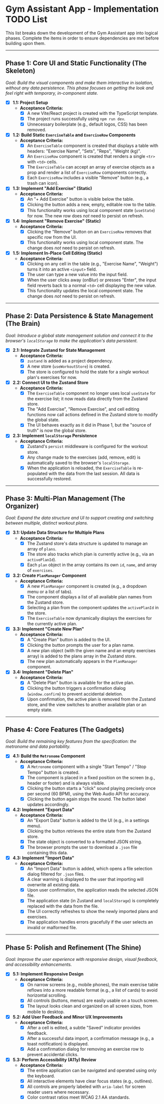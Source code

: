 # Gym Assistant App - Implementation TODO List

This list breaks down the development of the Gym Assistant app into logical phases. Complete the items in order to ensure dependencies are met before building upon them.

---

## Phase 1: Core UI and Static Functionality (The Skeleton)

*Goal: Build the visual components and make them interactive in isolation, without any data persistence. This phase focuses on getting the look and feel right with temporary, in-component state.*

- [x] **1.1: Project Setup**
    - **Acceptance Criteria:**
        - [x] A new Vite/React project is created with the TypeScript template.
        - [x] The project runs successfully using `npm run dev`.
        - [x] Unnecessary boilerplate (e.g., default logos, CSS) has been removed.

- [x] **1.2: Build Static `ExerciseTable` and `ExerciseRow` Components**
    - **Acceptance Criteria:**
        - [x] An `ExerciseTable` component is created that displays a table with headers: "Exercise Name", "Sets", "Reps", "Weight (kg)".
        - [x] An `ExerciseRow` component is created that renders a single `<tr>` with `<td>` cells.
        - [x] The `ExerciseTable` can accept an array of exercise objects as a prop and render a list of `ExerciseRow` components correctly.
        - [x] Each `ExerciseRow` includes a visible "Remove" button (e.g., a trash can icon).

- [x] **1.3: Implement "Add Exercise" (Static)**
    - **Acceptance Criteria:**
        - [x] An "+ Add Exercise" button is visible below the table.
        - [x] Clicking the button adds a new, empty, editable row to the table.
        - [x] This functionality works using local component state (`useState`) for now. The new row does *not* need to persist on refresh.

- [x] **1.4: Implement "Remove Exercise" (Static)**
    - **Acceptance Criteria:**
        - [x] Clicking the "Remove" button on an `ExerciseRow` removes that specific row from the UI.
        - [x] This functionality works using local component state. The change does *not* need to persist on refresh.

- [x] **1.5: Implement In-Place Cell Editing (Static)**
    - **Acceptance Criteria:**
        - [x] Clicking on any cell in the table (e.g., "Exercise Name", "Weight") turns it into an active `<input>` field.
        - [x] The user can type a new value into the input field.
        - [x] When the user clicks away (onBlur) or presses "Enter", the input field reverts back to a normal `<td>` cell displaying the new value.
        - [x] This functionality updates the local component state. The change does *not* need to persist on refresh.

---

## Phase 2: Data Persistence & State Management (The Brain)

*Goal: Introduce a global state management solution and connect it to the browser's `localStorage` to make the application's data persistent.*

- [x] **2.1: Integrate Zustand for State Management**
    - **Acceptance Criteria:**
        - [x] `zustand` is added as a project dependency.
        - [x] A new store (`useWorkoutStore`) is created.
        - [x] The store is configured to hold the state for a *single* workout plan's exercises for now.

- [x] **2.2: Connect UI to the Zustand Store**
    - **Acceptance Criteria:**
        - [x] The `ExerciseTable` component no longer uses local `useState` for the exercise list; it now reads data directly from the Zustand store.
        - [x] The "Add Exercise", "Remove Exercise", and cell editing functions now call actions defined in the Zustand store to modify the global state.
        - [x] The UI behaves exactly as it did in Phase 1, but the "source of truth" is now the global store.

- [x] **2.3: Implement `localStorage` Persistence**
    - **Acceptance Criteria:**
        - [x] Zustand's `persist` middleware is configured for the workout store.
        - [x] Any change made to the exercises (add, remove, edit) is automatically saved to the browser's `localStorage`.
        - [x] When the application is reloaded, the `ExerciseTable` is re-populated with the data from the last session. All data is successfully restored.

---

## Phase 3: Multi-Plan Management (The Organizer)

*Goal: Expand the data structure and UI to support creating and switching between multiple, distinct workout plans.*

- [x] **3.1: Update Data Structure for Multiple Plans**
    - **Acceptance Criteria:**
        - [x] The Zustand store's data structure is updated to manage an array of `plans`.
        - [x] The store also tracks which plan is currently active (e.g., via an `activePlanId`).
        - [x] Each `plan` object in the array contains its own `id`, `name`, and array of `exercises`.

- [x] **3.2: Create `PlanManager` Component**
    - **Acceptance Criteria:**
        - [x] A new `PlanManager` component is created (e.g., a dropdown menu or a list of tabs).
        - [x] The component displays a list of all available plan names from the Zustand store.
        - [x] Selecting a plan from the component updates the `activePlanId` in the store.
        - [x] The `ExerciseTable` now dynamically displays the exercises for the currently active plan.

- [x] **3.3: Implement "Create New Plan"**
    - **Acceptance Criteria:**
        - [x] A "Create Plan" button is added to the UI.
        - [x] Clicking the button prompts the user for a plan name.
        - [x] A new plan object (with the given name and an empty exercises array) is added to the plans array in the Zustand store.
        - [x] The new plan automatically appears in the `PlanManager` component.

- [x] **3.4: Implement "Delete Plan"**
    - **Acceptance Criteria:**
        - [x] A "Delete Plan" button is available for the active plan.
        - [x] Clicking the button triggers a confirmation dialog (`window.confirm`) to prevent accidental deletion.
        - [x] Upon confirmation, the active plan is removed from the Zustand store, and the view switches to another available plan or an empty state.

---

## Phase 4: Core Features (The Gadgets)

*Goal: Build the remaining key features from the specification: the metronome and data portability.*

- [x] **4.1: Build the `Metronome` Component**
    - **Acceptance Criteria:**
        - [x] A `Metronome` component with a single "Start Tempo" / "Stop Tempo" button is created.
        - [x] The component is placed in a fixed position on the screen (e.g., header or footer) and is always visible.
        - [x] Clicking the button starts a "click" sound playing precisely once per second (60 BPM), using the Web Audio API for accuracy.
        - [x] Clicking the button again stops the sound. The button label updates accordingly.

- [x] **4.2: Implement "Export Data"**
    - **Acceptance Criteria:**
        - [x] An "Export Data" button is added to the UI (e.g., in a settings menu).
        - [x] Clicking the button retrieves the entire state from the Zustand store.
        - [x] The state object is converted to a formatted JSON string.
        - [x] The browser prompts the user to download a `.json` file containing this data.

- [x] **4.3: Implement "Import Data"**
    - **Acceptance Criteria:**
        - [x] An "Import Data" button is added, which opens a file selection dialog filtered for `.json` files.
        - [x] A clear warning is displayed to the user that importing will overwrite all existing data.
        - [x] Upon user confirmation, the application reads the selected JSON file.
        - [x] The application state (in Zustand and `localStorage`) is completely replaced with the data from the file.
        - [x] The UI correctly refreshes to show the newly imported plans and exercises.
        - [x] The application handles errors gracefully if the user selects an invalid or malformed file.

---

## Phase 5: Polish and Refinement (The Shine)

*Goal: Improve the user experience with responsive design, visual feedback, and accessibility enhancements.*

- [x] **5.1: Implement Responsive Design**
    - **Acceptance Criteria:**
        - [x] On narrow screens (e.g., mobile phones), the main exercise table reflows into a more readable format (e.g., a list of cards) to avoid horizontal scrolling.
        - [x] All controls (buttons, menus) are easily usable on a touch screen.
        - [x] The layout looks clean and organized on all screen sizes, from mobile to desktop.

- [x] **5.2: Add User Feedback and Minor UX Improvements**
    - **Acceptance Criteria:**
        - [x] After a cell is edited, a subtle "Saved" indicator provides feedback.
        - [x] After a successful data import, a confirmation message (e.g., a toast notification) is displayed.
        - [x] Add a confirmation dialog for removing an exercise row to prevent accidental clicks.

- [x] **5.3: Perform Accessibility (A11y) Review**
    - **Acceptance Criteria:**
        - [x] The entire application can be navigated and operated using only the keyboard.
        - [x] All interactive elements have clear focus states (e.g., outlines).
        - [x] All controls are properly labeled with `aria-label` for screen reader users where necessary.
        - [x] Color contrast ratios meet WCAG 2.1 AA standards.

